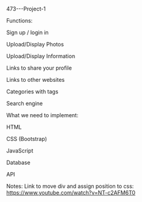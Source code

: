 473---Project-1

Functions:

Sign up / login in

Upload/Display Photos

Upload/Display Information

Links to share your profile

Links to other websites

Categories with tags

Search engine

What we need to implement:

HTML

CSS (Bootstrap)

JavaScript

Database

API

Notes: Link to move div and assign position to css: https://www.youtube.com/watch?v=NT-c2AFM6T0
